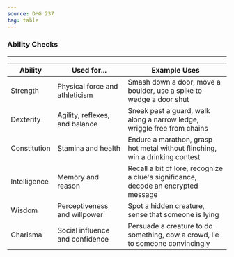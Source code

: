 ```yaml
---
source: DMG 237
tag: table
---
```


### Ability Checks
---
|Ability|Used for...|Example Uses|
|---|-----|----------|
|Strength|Physical force and athleticism|Smash down a door, move a boulder, use a spike to wedge a door shut|
|Dexterity|Agility, reflexes, and balance|Sneak past a guard, walk along a narrow ledge, wriggle free from chains|
|Constitution|Stamina and health|Endure a marathon, grasp hot metal without flinching, win a drinking contest|
|Intelligence|Memory and reason|Recall a bit of lore, recognize a clue's significance, decode an encrypted message|
|Wisdom|Perceptiveness and willpower|Spot a hidden creature, sense that someone is lying|
|Charisma|Social influence and confidence|Persuade a creature to do something, cow a crowd, lie to someone convincingly|
